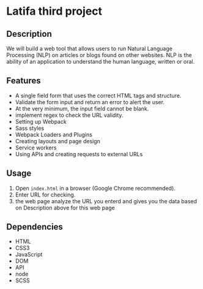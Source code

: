 
# Latifa third project 

## Description
We will build a web tool that allows users to run Natural Language Processing (NLP) on articles or blogs found on other websites. NLP is the ability of an application to understand the human language, written or oral.

## Features
 - A single field form that uses the correct HTML tags and structure.
 - Validate the form input and return an error to alert the user.
 - At the very minimum, the input field cannot be blank.
 -  implement regex to check the URL validity.
 -  Setting up Webpack
 - Sass styles
 - Webpack Loaders and Plugins
 - Creating layouts and page design
 - Service workers
 - Using APIs and creating requests to external URLs

## Usage
1. Open `index.html` in a browser (Google Chrome recommended).
2. Enter URL for checking.
3. the web page analyze the URL you enterd and gives you the data based on Description above  for this web page 
   

## Dependencies
- HTML
- CSS3
- JavaScript
- DOM
- API
- node
- SCSS


